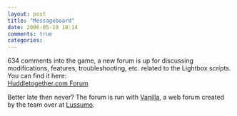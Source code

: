 ```yaml
---
layout: post
title: "Messageboard"
date: 2006-05-19 18:14
comments: true
categories: 
---
```

634 comments into the game, a new forum is up for discussing modifications, features, troubleshooting, etc. related to the Lightbox scripts. You can find it here:  
[Huddletogether.com Forum](http://www.lokeshdhakar.com/forum/)

Better late then never? The forum is run with <a href="http://getvanilla.com/">Vanilla</a>, a web forum  created by the team over at <a href="http://lussumo.com/">Lussumo</a>.